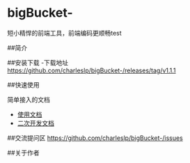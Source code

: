 # bigBucket-
短小精悍的前端工具，前端编码更顺畅test

##简介

##安装下载
-下载地址  https://github.com/charleslp/bigBucket-/releases/tag/v1.1.1

##快速使用


简单接入的文档

- [使用文档](./doc/use/README.md)
- [二次开发文档](./doc/dev/README.md)

##交流提问区
    https://github.com/charleslp/bigBucket-/issues

##关于作者

